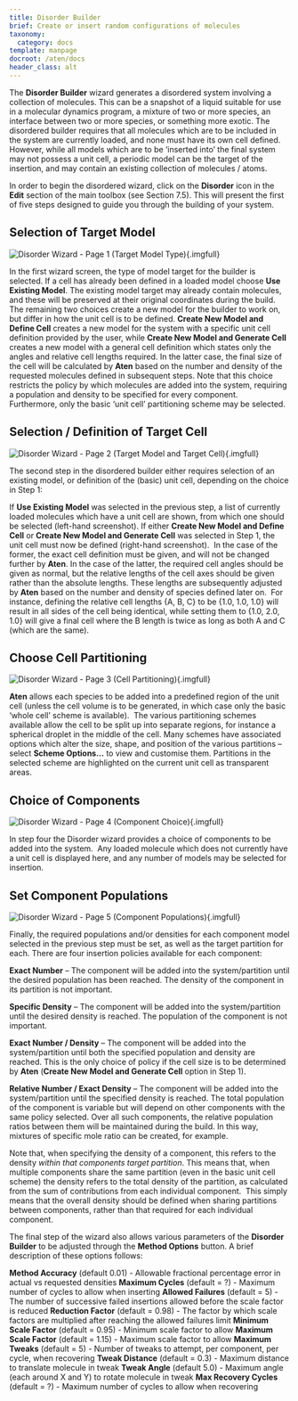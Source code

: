 ```yaml
---
title: Disorder Builder
brief: Create or insert random configurations of molecules
taxonomy:
  category: docs
template: manpage
docroot: /aten/docs
header_class: alt
---
```


The **Disorder Builder** wizard generates a disordered system involving a collection of molecules. This can be a snapshot of a liquid suitable for use in a molecular dynamics program, a mixture of two or more species, an interface between two or more species, or something more exotic. The disordered builder requires that all molecules which are to be included in the system are currently loaded, and none must have its own cell defined.  However, while all models which are to be ‘inserted into’ the final system may not possess a unit cell, a periodic model can be the target of the insertion, and may contain an existing collection of molecules / atoms.

In order to begin the disordered wizard, click on the **Disorder** icon in the **Edit** section of the main toolbox (see Section 7.5). This will present the first of five steps designed to guide you through the building of your system. 

## Selection of Target Model

![Disorder Wizard - Page 1 (Target Model Type)](disorder1.png){.imgfull}

In the first wizard screen, the type of model target for the builder is selected. If a cell has already been defined in a loaded model choose **Use Existing Model**. The existing model target may already contain molecules, and these will be preserved at their original coordinates during the build. The remaining two choices create a new model for the builder to work on, but differ in how the unit cell is to be defined. **Create New Model and Define Cell** creates a new model for the system with a specific unit cell definition provided by the user, while **Create New Model and Generate Cell** creates a new model with a general cell definition which states only the angles and relative cell lengths required. In the latter case, the final size of the cell will be calculated by **Aten** based on the number and density of the requested molecules defined in subsequent steps. Note that this choice restricts the policy by which molecules are added into the system, requiring a population and density to be specified for every component.  Furthermore, only the basic ‘unit cell’ partitioning scheme may be selected.



## Selection / Definition of Target Cell

![Disorder Wizard - Page 2 (Target Model and Target Cell)](disorder2.png){.imgfull}

The second step in the disordered builder either requires selection of an existing model, or definition of the (basic) unit cell, depending on the choice in Step 1:

If **Use Existing Model** was selected in the previous step, a list of currently loaded molecules which have a unit cell are shown, from which one should be selected (left-hand screenshot). If either **Create New Model and Define Cell** or **Create New Model and Generate Cell** was selected in Step 1, the unit cell must now be defined (right-hand screenshot).  In the case of the former, the exact cell definition must be given, and will not be changed further by **Aten**. In the case of the latter, the required cell angles should be given as normal, but the relative lengths of the cell axes should be given rather than the absolute lengths. These lengths are subsequently adjusted by **Aten** based on the number and density of species defined later on.  For instance, defining the relative cell lengths {A, B, C} to be {1.0, 1.0, 1.0} will result in all sides of the cell being identical, while setting them to {1.0, 2.0, 1.0} will give a final cell where the B length is twice as long as both A and C (which are the same).

## Choose Cell Partitioning

![Disorder Wizard - Page 3 (Cell Partitioning)](disorder3.png){.imgfull}

**Aten** allows each species to be added into a predefined region of the unit cell (unless the cell volume is to be generated, in which case only the basic ‘whole cell’ scheme is available).  The various partitioning schemes available allow the cell to be split up into separate regions, for instance a spherical droplet in the middle of the cell. Many schemes have associated options which alter the size, shape, and position of the various partitions – select **Scheme Options…** to view and customise them. Partitions in the selected scheme are highlighted on the current unit cell as transparent areas.

## Choice of Components

![Disorder Wizard - Page 4 (Component Choice)](disorder4.png){.imgfull}

In step four the Disorder wizard provides a choice of components to be added into the system.  Any loaded molecule which does not currently have a unit cell is displayed here, and any number of models may be selected for insertion.

## Set Component Populations

![Disorder Wizard - Page 5 (Component Populations)](disorder5.png){.imgfull}

Finally, the required populations and/or densities for each component model selected in the previous step must be set, as well as the target partition for each. There are four insertion policies available for each component:

**Exact Number** – The component will be added into the system/partition until the desired population has been reached. The density of the component in its partition is not important.

**Specific Density** – The component will be added into the system/partition until the desired density is reached. The population of the component is not important.

**Exact Number / Density** – The component will be added into the system/partition until both the specified population and density are reached. This is the only choice of policy if the cell size is to be determined by **Aten** (**Create New Model and Generate Cell** option in Step 1).

**Relative Number / Exact Density** – The component will be added into the system/partition until the specified density is reached. The total population of the component is variable but will depend on other components with the same policy selected. Over all such components, the relative population ratios between them will be maintained during the build. In this way, mixtures of specific mole ratio can be created, for example.

Note that, when specifying the density of a component, this refers to the density _within that components target partition_. This means that, when multiple components share the same partition (even in the basic unit cell scheme) the density refers to the total density of the partition, as calculated from the sum of contributions from each individual component.  This simply means that the overall density should be defined when sharing partitions between components, rather than that required for each individual component.

The final step of the wizard also allows various parameters of the **Disorder Builder** to be adjusted through the **Method Options** button. A brief description of these options follows:

**Method Accuracy** (default 0.01) - Allowable fractional percentage error in actual vs requested densities
**Maximum Cycles** (default = ?) - Maximum number of cycles to allow when inserting
**Allowed Failures** (default = 5) - The number of successive failed insertions allowed before the scale factor is reduced
**Reduction Factor** (default = 0.98) - The factor by which scale factors are multiplied after reaching the allowed failures limit
**Minimum Scale Factor** (default = 0.95) - Minimum scale factor to allow
**Maximum Scale Factor** (default = 1.15) - Maximum scale factor to allow
**Maximum Tweaks** (default = 5) - Number of tweaks to attempt, per component, per cycle, when recovering
**Tweak Distance** (default = 0.3) - Maximum distance to translate molecule in tweak
**Tweak Angle** (default 5.0) - Maximum angle (each around X and Y) to rotate molecule in tweak
**Max Recovery Cycles** (default = ?) - Maximum number of cycles to allow when recovering


